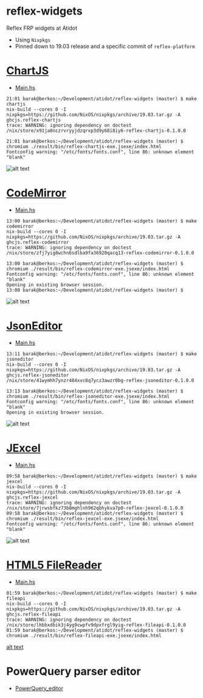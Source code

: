 # reflex-widgets
Reflex FRP widgets at Atidot
- Using `Nixpkgs`
- Pinned down to 19.03 release and a specific commit of `reflex-platform`

# [ChartJS]
- [Main.hs](./reflex-chartjs/app/Main.hs)
~~~ shell
21:01 barak@berkos:~/Development/atidot/reflex-widgets (master) $ make chartjs
nix-build --cores 0 -I nixpkgs=https://github.com/NixOS/nixpkgs/archive/19.03.tar.gz -A ghcjs.reflex-chartjs
trace: WARNING: ignoring dependency on doctest
/nix/store/x91ja0nczrvryyjdzqrxp3d9y68i8iy6-reflex-chartjs-0.1.0.0

21:01 barak@berkos:~/Development/atidot/reflex-widgets (master) $ chromium ./result/bin/reflex-chartjs-exe.jsexe/index.html
Fontconfig warning: "/etc/fonts/fonts.conf", line 86: unknown element "blank"
~~~
![alt text][chartjs_gif]

# [CodeMirror]
- [Main.hs](./reflex-codemirror/app/Main.hs)
~~~ shell
13:00 barak@berkos:~/Development/atidot/reflex-widgets (master) $ make codemirror
nix-build --cores 0 -I nixpkgs=https://github.com/NixOS/nixpkgs/archive/19.03.tar.gz -A ghcjs.reflex-codemirror
trace: WARNING: ignoring dependency on doctest
/nix/store/zfj7yig8wchn6sdlba9fa36920qacq13-reflex-codemirror-0.1.0.0

13:00 barak@berkos:~/Development/atidot/reflex-widgets (master) $ chromium ./result/bin/reflex-codemirror-exe.jsexe/index.html
Fontconfig warning: "/etc/fonts/fonts.conf", line 86: unknown element "blank"
Opening in existing browser session.
13:00 barak@berkos:~/Development/atidot/reflex-widgets (master) $
~~~
![alt text][codemirror_gif]

# [JsonEditor]
- [Main.hs](./reflex-jsoneditor/app/Main.hs)
~~~ shell
13:11 barak@berkos:~/Development/atidot/reflex-widgets (master) $ make jsoneditor
nix-build --cores 0 -I nixpkgs=https://github.com/NixOS/nixpkgs/archive/19.03.tar.gz -A ghcjs.reflex-jsoneditor
/nix/store/41wymhh7ynzr484xvc8q7ycz3awzr0bg-reflex-jsoneditor-0.1.0.0

13:13 barak@berkos:~/Development/atidot/reflex-widgets (master) $ chromium ./result/bin/reflex-jsoneditor-exe.jsexe/index.html
Fontconfig warning: "/etc/fonts/fonts.conf", line 86: unknown element "blank"
Opening in existing browser session.
~~~
![alt text][jsoneditor_gif]

# [JExcel]
- [Main.hs](./reflex-jexcel/app/Main.hs)
~~~ shell
09:58 barak@berkos:~/Development/atidot/reflex-widgets (master) $ make jexcel
nix-build --cores 0 -I nixpkgs=https://github.com/NixOS/nixpkgs/archive/19.03.tar.gz -A ghcjs.reflex-jexcel
trace: WARNING: ignoring dependency on doctest
/nix/store/7jrwsbfkz73b8mghlnh962qbhykva7p0-reflex-jexcel-0.1.0.0
09:58 barak@berkos:~/Development/atidot/reflex-widgets (master) $ chromium ./result/bin/reflex-jexcel-exe.jsexe/index.html
Fontconfig warning: "/etc/fonts/fonts.conf", line 86: unknown element "blank"
~~~
![alt text][jexcel_gif]

# [HTML5 FileReader]
- [Main.hs](./reflex-fileapi/app/Main.hs)
~~~ shell
01:59 barak@berkos:~/Development/atidot/reflex-widgets (master) $ make fileapi
nix-build --cores 0 -I nixpkgs=https://github.com/NixOS/nixpkgs/archive/19.03.tar.gz -A ghcjs.reflex-fileapi
trace: WARNING: ignoring dependency on doctest
/nix/store/lhbbxdbik3j4yg9cwpfv9dpxfrgl9yig-reflex-fileapi-0.1.0.0
01:59 barak@berkos:~/Development/atidot/reflex-widgets (master) $ chromium ./result/bin/reflex-fileapi-exe.jsexe/index.html
~~~
[alt text][fileapi_gif]

# PowerQuery parser editor
- [PowerQuery_editor]

[ChartJS]: https://www.chartjs.org/
[chartjs_gif]: https://media.giphy.com/media/KbBhOsvOpV3E2SmYeC/giphy.gif
[CodeMirror]: https://codemirror.net/
[codemirror_gif]: https://media.giphy.com/media/H1MMpzOlyb2kne4M7i/giphy.gif
[JsonEditor]: https://github.com/josdejong/jsoneditor
[jsoneditor_gif]: https://media.giphy.com/media/MEpNi9paiNYld5AXHi/giphy.gif
[JExcel]: https://bossanova.uk/jexcel/v2/
[jexcel_gif]: https://media.giphy.com/media/YSY5IbCmhhGQJQSyAh/giphy.gif
[HTML5 FileReader]: https://developer.mozilla.org/en-US/docs/Web/API/FileReader
[fileapi_gif]: https://media.giphy.com/media/WOHPlzKN1bxGZ7BGxx/giphy.gif
[PowerQuery_editor]: https://github.com/Atidot/language-powerquery/tree/master/language-powerquery-editor#language-powerquery-editor
